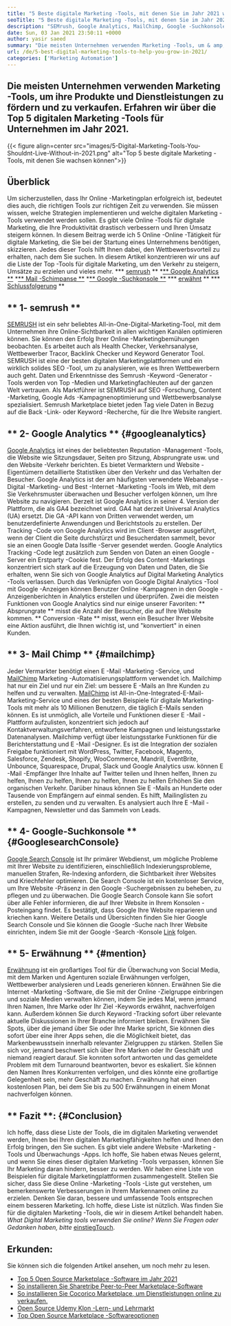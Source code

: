 ```yaml
---
title: "5 Beste digitale Marketing -Tools, mit denen Sie im Jahr 2021 wachsen können" 
seoTitle: "5 Beste digitale Marketing -Tools, mit denen Sie im Jahr 2021 wachsen können" 
description: "SEMrush, Google Analytics, MailChimp, Google -Suchkonsole und Erwähnung sind die günstigsten und nützlichsten, besten digitalen Marketing -Tools, um das Geschäft auszubauen." 
date: Sun, 03 Jan 2021 23:50:11 +0000
author: yasir saeed
summary: "Die meisten Unternehmen verwenden Marketing -Tools, um & amp; Verkaufen Sie ihre Produkte und Dienstleistungen. Erfahren wir 2021 über die Top 5 digitalen Marketing -Tools für Unternehmen." 
url: /de/5-best-digital-marketing-tools-to-help-you-grow-in-2021/
categories: ['Marketing Automation']
---
```


## Die meisten Unternehmen verwenden Marketing -Tools, um ihre Produkte und Dienstleistungen zu fördern und zu verkaufen. Erfahren wir über die Top 5 digitalen Marketing -Tools für Unternehmen im Jahr 2021.

{{< figure align=center src="images/5-Digital-Marketing-Tools-You-Shouldnt-Live-Without-in-2021.png" alt="Top 5 beste digitale Marketing -Tools, mit denen Sie wachsen können">}}


## **Überblick**
Um sicherzustellen, dass Ihr Online -Marketingplan erfolgreich ist, bedeutet dies auch, die richtigen Tools zur richtigen Zeit zu verwenden. Sie müssen wissen, welche Strategien implementieren und welche digitalen Marketing -Tools verwendet werden sollen. Es gibt viele Online -Tools für digitale Marketing, die Ihre Produktivität drastisch verbessern und Ihren Umsatz steigern können. In diesem Beitrag werde ich 5 Online -Online -Tätigkeit für digitale Marketing, die Sie bei der Startung eines Unternehmens benötigen, skizzieren. Jedes dieser Tools hilft Ihnen dabei, den Wettbewerbsvorteil zu erhalten, nach dem Sie suchen.
In diesem Artikel konzentrieren wir uns auf die Liste der Top -Tools für digitale Marketing, um den Verkehr zu steigern, Umsätze zu erzielen und vieles mehr.
  *** [semrush][1] **
  *[** Google Analytics **][2]
  *[** Mail -Schimpanse **][3]
  *[** Google -Suchkonsole **][4]
  *** [erwähnt][5] **
  *** [Schlussfolgerung][6] **

## ** 1- semrush **
[SEMRUSH][7] ist ein sehr beliebtes All-in-One-Digital-Marketing-Tool, mit dem Unternehmen ihre Online-Sichtbarkeit in allen wichtigen Kanälen optimieren können. Sie können den Erfolg Ihrer Online -Marketingbemühungen beobachten. Es arbeitet auch als Health Checker, Verkehrsanalyse, Wettbewerber Tracor, Backlink Checker und Keyword Generator Tool. SEMRUSH ist eine der besten digitalen Marketingplattformen und ein wirklich solides SEO -Tool, um zu analysieren, wie es Ihren Wettbewerbern auch geht.
Daten und Erkenntnisse des Semrush -Keyword -Generator -Tools werden von Top -Medien und Marketingfachleuten auf der ganzen Welt vertrauen. Als Marktführer ist SEMRUSH auf SEO -Forschung, Content -Marketing, Google Ads -Kampagnenoptimierung und Wettbewerbsanalyse spezialisiert. Semrush Marketplace bietet jeden Tag viele Daten in Bezug auf die Back -Link- oder Keyword -Recherche, für die Ihre Website rangiert.

## ** 2- Google Analytics ** {#googleanalytics}
[Google Analytics][8] ist eines der beliebtesten Reputation -Management -Tools, die Website wie Sitzungsdauer, Seiten pro Sitzung, Absprungrate usw. und den Website -Verkehr berichten. Es bietet Vermarktern und Website -Eigentümern detaillierte Statistiken über den Verkehr und das Verhalten der Besucher. Google Analytics ist der am häufigsten verwendete Webanalyse -Digital -Marketing- und Best -Internet -Marketing -Tools im Web, mit dem Sie Verkehrsmuster überwachen und Besucher verfolgen können, um Ihre Website zu navigieren.
Derzeit ist Google Analytics in seiner 4. Version der Plattform, die als GA4 bezeichnet wird. GA4 hat derzeit Universal Analytics (UA) ersetzt. Die GA -API kann von Dritten verwendet werden, um benutzerdefinierte Anwendungen und Berichtstools zu erstellen. Der Tracking -Code von Google Analytics wird im Client -Browser ausgeführt, wenn der Client die Seite durchstürzt und Besucherdaten sammelt, bevor sie an einen Google Data Issifle -Server gesendet werden. Google Analytics Tracking -Code legt zusätzlich zum Senden von Daten an einen Google -Server ein Erstparty -Cookie fest. Der Erfolg des Content -Marketings konzentriert sich stark auf die Erzeugung von Daten und Daten, die Sie erhalten, wenn Sie sich von Google Analytics auf Digital Marketing Analytics -Tools verlassen.
Durch das Verknüpfen von Google Digital Analytics -Tool mit Google -Anzeigen können Benutzer Online -Kampagnen in den Google -Anzeigenberichten in Analytics erstellen und überprüfen. Zwei die meisten Funktionen von Google Analytics sind nur einige unserer Favoriten:
** Absprungrate ** misst die Anzahl der Besucher, die auf Ihre Website kommen.
** Conversion -Rate ** misst, wenn ein Besucher Ihrer Website eine Aktion ausführt, die Ihnen wichtig ist, und "konvertiert" in einen Kunden.

## ** 3- Mail Chimp ** {#mailchimp}
Jeder Vermarkter benötigt einen E -Mail -Marketing -Service, und [MailChimp][9] Marketing -Automatisierungsplattform verwendet ich. Mailchimp hat nur ein Ziel und nur ein Ziel: um bessere E -Mails an Ihre Kunden zu helfen und zu verwalten.
[MailChimp][9] ist All-in-One-Integrated-E-Mail-Marketing-Service und eines der besten Beispiele für digitale Marketing-Tools mit mehr als 10 Millionen Benutzern, die täglich E-Mails senden können. Es ist unmöglich, alle Vorteile und Funktionen dieser E -Mail -Plattform aufzulisten, konzentriert sich jedoch auf Kontaktverwaltungsverfahren, entworfene Kampagnen und leistungsstarke Datenanalysen.
Mailchimp verfügt über leistungsstarke Funktionen für die Berichterstattung und E -Mail -Designer. Es ist die Integration der sozialen Freigabe funktioniert mit WordPress, Twitter, Facebook, Magento, Salesforce, Zendesk, Shopify, WooCommerce, Mandrill, EventBrite, Unbounce, Squarespace, Drupal, Slack und Google Analytics usw. können E -Mail -Empfänger Ihre Inhalte auf Twitter teilen und Ihnen helfen, Ihnen zu helfen, Ihnen zu helfen, Ihnen zu helfen, Ihnen zu helfen Erhöhen Sie den organischen Verkehr.
Darüber hinaus können Sie E -Mails an Hunderte oder Tausende von Empfängern auf einmal senden. Es hilft, Mailinglisten zu erstellen, zu senden und zu verwalten. Es analysiert auch Ihre E -Mail -Kampagnen, Newsletter und das Sammeln von Leads.

## ** 4- Google-Suchkonsole ** {#GooglesearchConsole}
[Google Search Console][10] ist Ihr primärer Webdienst, um mögliche Probleme mit Ihrer Website zu identifizieren, einschließlich Indexierungsprobleme, manuellen Strafen, Re-Indexing anfordern, die Sichtbarkeit ihrer Websites und Kriechfehler optimieren. Die Search Console ist ein kostenloser Service, um Ihre Website -Präsenz in den Google -Suchergebnissen zu beheben, zu pflegen und zu überwachen.
Die Google Search Console kann Sie sofort über alle Fehler informieren, die auf Ihrer Website in Ihrem Konsolen -Posteingang findet. Es bestätigt, dass Google Ihre Website reparieren und kriechen kann. Weitere Details und Übersichten finden Sie hier Google Search Console und Sie können die Google -Suche nach Ihrer Website einrichten, indem Sie mit der Google -Search -Konsole [Link][10] folgen.

## ** 5- Erwähnung ** {#mention}
[Erwähnung][11] ist ein großartiges Tool für die Überwachung von Social Media, mit dem Marken und Agenturen soziale Erwähnungen verfolgen, Wettbewerber analysieren und Leads generieren können. Erwähnen Sie die Internet -Marketing -Software, die Sie mit der Online -Zielgruppe einbringen und soziale Medien verwalten können, indem Sie jedes Mal, wenn jemand Ihren Namen, Ihre Marke oder Ihr Ziel -Keywords erwähnt, nachverfolgen kann.
Außerdem können Sie durch Keyword -Tracking sofort über relevante aktuelle Diskussionen in Ihrer Branche informiert bleiben. Erwähnen Sie Spots, über die jemand über Sie oder Ihre Marke spricht, Sie können dies sofort über eine ihrer Apps sehen, die die Möglichkeit bietet, das Markenbewusstsein innerhalb relevanter Zielgruppen zu stärken.
Stellen Sie sich vor, jemand beschwert sich über Ihre Marken oder Ihr Geschäft und niemand reagiert darauf. Sie konnten sofort antworten und das gemeldete Problem mit dem Turnaround beantworten, bevor es eskaliert. Sie können den Namen Ihres Konkurrenten verfolgen, und dies könnte eine großartige Gelegenheit sein, mehr Geschäft zu machen. Erwähnung hat einen kostenlosen Plan, bei dem Sie bis zu 500 Erwähnungen in einem Monat nachverfolgen können.

## ** Fazit **: {#Conclusion}
Ich hoffe, dass diese Liste der Tools, die im digitalen Marketing verwendet werden, Ihnen bei Ihren digitalen Marketingfähigkeiten helfen und Ihnen den Erfolg bringen, den Sie suchen. Es gibt viele andere Website -Marketing -Tools und Überwachungs -Apps. Ich hoffe, Sie haben etwas Neues gelernt, und wenn Sie eines dieser digitalen Marketing -Tools verpassen, können Sie Ihr Marketing daran hindern, besser zu werden.
Wir haben eine Liste von Beispielen für digitale Marketingplattformen zusammengestellt. Stellen Sie sicher, dass Sie diese Online -Marketing -Tools -Liste gut verstehen, um bemerkenswerte Verbesserungen in Ihrem Markennamen online zu erzielen. Denken Sie daran, bessere und umfassende Tools entsprechen einem besseren Marketing. Ich hoffe, diese Liste ist nützlich. Was finden Sie für die digitalen Marketing -Tools, die wir in diesem Artikel behandelt haben.
_What Digital Marketing_ _tools verwenden Sie online? Wenn Sie Fragen oder Gedanken haben, bitte_ [einstieg][12][Touch][13].

## Erkunden:
Sie können sich die folgenden Artikel ansehen, um noch mehr zu lesen.
  * [Top 5 Open Source Marketplace -Software im Jahr 2021][14]
  * [So installieren Sie Sharetribe Peer-to-Peer Marketplace-Software][15]
  * [So installieren Sie Cocorico Marketplace, um Dienstleistungen online zu verkaufen.][16]
  * [Open Source Udemy Klon -Lern- und Lehrmarkt][17]
  * [Top Open Source Marketplace -Softwareoptionen][18]

  
[1]: #SEMRush
[2]: #GoogleAnalytics
[3]: #MailChimp
[4]: #GoogleSearchConsole
[5]: #Mention
[6]: #Conclusion
[7]: https://www.semrush.com/
[8]: https://analytics.google.com/
[9]: https://mailchimp.com/
[10]: https://search.google.com/search-console/about
[11]: https://mention.com/en/
[12]: mailto:yasir.saeed@aspose.com
[13]: https://forum.containerize.com
[14]: https://blog.containerize.com/marketplace/top-5-open-source-marketplace-software-in-2021/
[15]: https://products.containerize.com/marketplace/sharetribe/
[16]: https://products.containerize.com/marketplace/cocorico/
[17]: https://products.containerize.com/marketplace/edurge/
[18]: https://products.containerize.com/marketplace/
